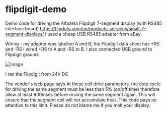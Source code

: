 # flipdigit-demo

Demo code for driving the Alfazeta Flipdigit 7-segment display (with RS485 interface board) 
https://flipdots.com/en/products-services/small-7-segment-displays/
I used a cheap USB RS485 adapter from eBay
 
Wiring - my adapter was labelled A and B, the Flipdigit data sheet has +RS and -RS
I wired +RS to A and -RS to B. I also connected USB ground to Flipdigit ground.

![image](https://github.com/user-attachments/assets/974cfec4-dc18-4a02-989f-0a2dcefb5b68)


I ran the Flipdigit from 24V DC

The vendor's web page says
   At these coil drive parameters, the duty cycle for driving the same segment must be less than 5% (on/off time)
   therefore allow at least 900msec before driving the same segment again. 
   This will ensure that the segment coil will not accumulate heat.
This code pays no attention to this limit. Please do not blame me if you melt your display.
